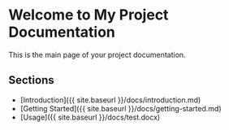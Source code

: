 # Welcome to My Project Documentation

This is the main page of your project documentation.

## Sections

- [Introduction]({{ site.baseurl }}/docs/introduction.md)
- [Getting Started]({{ site.baseurl }}/docs/getting-started.md)
- [Usage]({{ site.baseurl }}/docs/test.docx)
